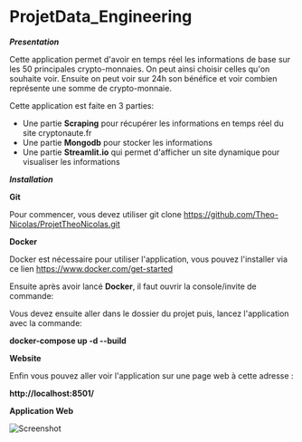 # ProjetData_Engineering

***Presentation***

Cette application permet d'avoir en temps réel les informations de base sur les 50 principales crypto-monnaies. On peut ainsi choisir celles qu'on souhaite voir. Ensuite on peut voir sur 24h son bénéfice et voir combien représente une somme de crypto-monnaie.

Cette application est faite en 3 parties:
- Une partie **Scraping** pour récupérer les informations en temps réel du site cryptonaute.fr
- Une partie **Mongodb** pour stocker les informations
- Une partie **Streamlit.io** qui permet d'afficher un site dynamique pour visualiser les informations

***Installation***

**Git**

Pour commencer, vous devez utiliser 
git clone https://github.com/Theo-Nicolas/ProjetTheoNicolas.git


**Docker**

Docker est nécessaire pour utiliser l'application,
vous pouvez l'installer via ce lien https://www.docker.com/get-started

Ensuite après avoir lancé **Docker**, il faut ouvrir la console/invite de commande:

Vous devez ensuite aller dans le dossier du projet puis,
lancez l'application avec la commande:

**docker-compose up -d --build**

**Website**

Enfin vous pouvez aller voir l'application sur une page web à cette adresse :

**http://localhost:8501/**



**Application Web**

![Screenshot](../Image/Avant.jpg)



